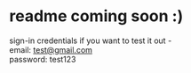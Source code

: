 # readme coming soon :)


sign-in credentials if you want to test it out - <br>
email: test@gmail.com <br>
password: test123
